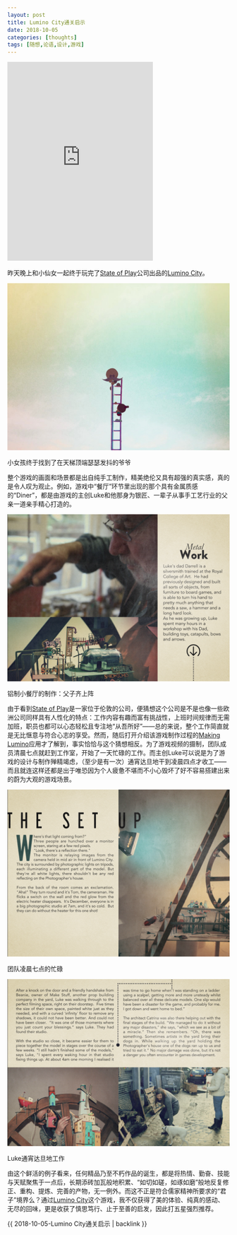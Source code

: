 ```yaml
---
layout: post
title: Lumino City通关启示
date: 2018-10-05
categories: [thoughts]
tags: [随想,论语,设计,游戏]
---
```


<iframe frameborder="no" border="0" marginwidth="0" marginheight="0" width=330 height=450 src="https://music.163.com/outchain/player?type=1&id=34751629&auto=1&height=430" allow="autoplay"></iframe>

昨天晚上和小仙女一起终于玩完了[State of Play](https://www.stateofplaygames.com/)公司出品的[Lumino City](https://www.stateofplaygames.com/luminocity)。

![](/figures/p54499380.jpg)

小女孩终于找到了在天梯顶端瑟瑟发抖的爷爷

整个游戏的画面和场景都是出自纯手工制作，精美绝伦又具有超强的真实感，真的是令人叹为观止。例如，游戏中“餐厅”环节里出现的那个具有金属质感的“Diner”，都是由游戏的主创Luke和他那身为银匠、一辈子从事手工艺行业的父亲一道亲手精心打造的。

![](/figures/p54499496.jpg)

铝制小餐厅的制作：父子齐上阵

由于看到[State of Play](https://www.stateofplaygames.com/)是一家位于伦敦的公司，便猜想这个公司是不是也像一些欧洲公司同样具有人性化的特点：工作内容有趣而富有挑战性，上班时间规律而无需加班，职员也都可以心态轻松且专注地“从吾所好”——总的来说，整个工作简直就是无比惬意与符合心志的享受。然而，随后打开介绍该游戏制作过程的[Making Lumino](https://www.stateofplaygames.com/themakingofluminocity)应用才了解到，事实恰恰与这个猜想相反。为了游戏视频的摄制，团队成员清晨七点就赶到工作室，开始了一天忙碌的工作。而主创Luke可以说是为了游戏的设计与制作殚精竭虑，（至少是有一次）通宵达旦地干到凌晨四点才收工——而且就连这样还都是出于唯恐因为个人疲惫不堪而不小心毁坏了好不容易搭建出来的蔚为大观的游戏场景。

![](/figures/p54499483.jpg)

团队凌晨七点的忙碌

![](/figures/p54499491.jpg)

Luke通宵达旦地工作

由这个鲜活的例子看来，任何精品乃至不朽作品的诞生，都是将热情、勤奋、技能与天赋聚焦于一点后，长期添砖加瓦般地积累、“如切如磋，如琢如磨”般地反复修正、重构、提炼、完善的产物，无一例外。而这不正是符合儒家精神所要求的“君子”境界么？通过[Lumino City](https://www.stateofplaygames.com/luminocity)这个游戏，我不仅获得了美的体验、纯真的感动、无尽的回味，更是收获了慎思笃行、止于至善的启发，因此打五星强烈推荐。

{{ 2018-10-05-Lumino City通关启示 | backlink }}
